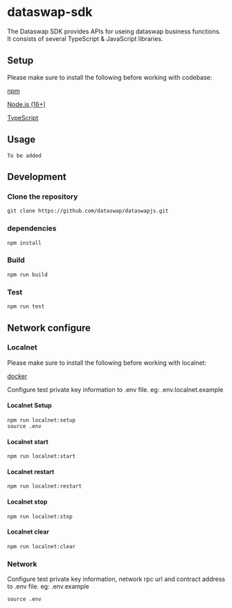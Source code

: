 # dataswap-sdk

The Dataswap SDK provides APIs for useing dataswap business functions. It consists of several TypeScript & JavaScript libraries.

## Setup

Please make sure to install the following before working with codebase:  

[npm](https://docs.npmjs.com/getting-started)

[Node.js (16+)](https://nodejs.org/en/download)

[TypeScript](https://www.typescriptlang.org/download)

## Usage

```shell
To be added
```

## Development

### Clone the repository

```shell
git clone https://github.com/dataswap/dataswapjs.git
```

### dependencies

```shell
npm install
```

### Build

```shell
npm run build
```

### Test

```shell
npm run test
```

## Network configure

### Localnet

Please make sure to install the following before working with localnet:  

[docker](https://www.docker.com/get-started/)

Configure test private key information to .env file. eg: .env.localnet.example

#### Localnet Setup

```shell
npm run localnet:setup
source .env
```

#### Localnet start

```shell
npm run localnet:start
```

#### Localnet restart

```shell
npm run localnet:restart
```

#### Localnet stop

```shell
npm run localnet:stop
```

#### Localnet clear

```shell
npm run localnet:clear
```

### Network

Configure test private key information, network rpc url and contract address to .env file. eg: .env.example

```shell
source .env
```
